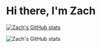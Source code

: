 # Hi there, I'm Zach

[![Zach's GitHub stats](https://github-readme-stats.vercel.app/api?username=zestefano)](https://github.com/anuraghazra/github-readme-stats)

![Zach's GitHub stats](https://github-readme-stats.vercel.app/api?username=zestefano&hide=contribs,prs,stars)